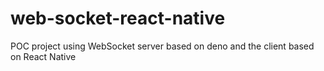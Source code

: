 # web-socket-react-native
POC project using WebSocket server based on deno and the client based on React Native
